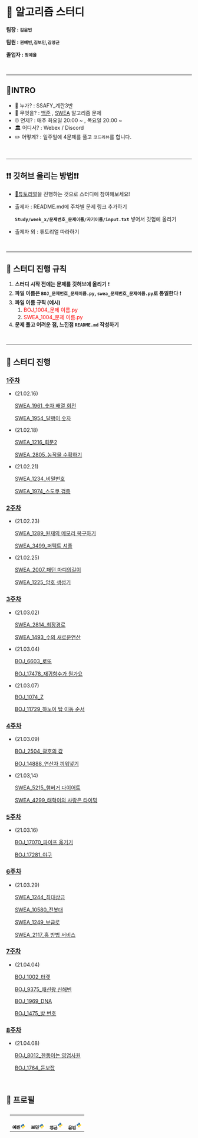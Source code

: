 🎈 알고리즘 스터디
====================================

**팀장 : `김윤빈`**

**팀원 : `권예빈`,`김보민`,`김영균`**

**졸업자 : `정예울`**

<br>

---

## 🎉INTRO

-	💁 누가? : SSAFY_계란3반
-	🐍 무엇을? : [백준](https://www.acmicpc.net/) , [SWEA](https://swexpertacademy.com/main/code/problem/problemList.do) 알고리즘 문제
-	⏰ 언제? : 매주 화요일 20:00 ~ , 목요일 20:00 ~
-	🏛 어디서? : Webex / Discord
-	✏️ 어떻게? : 일주일에 4문제를 풀고 `코드리뷰`를 합니다.

<br>

---

## ❗❗ 깃허브 올리는 방법❗❗

- [🐣튜토리얼](files/tutorial.md)을 진행하는 것으로 스터디에 참여해보세요!

- 출제자 : README.md에 주차별 문제 링크 추가하기

  ​				**``Study/week_x/문제번호_문제이름/자기이름/input.txt``** 넣어서 깃헙에 올리기

- 출제자 외 :  튜토리얼 따라하기

<br>

---

## 👻 스터디 진행 규칙

1. **스터디 시작 전에는 문제를 깃허브에 올리기** ❗️
2. **파일 이름은 ``BOJ_문제번호_문제이름.py``, ``swea_문제번호_문제이름.py``로 통일한다** ❗️
3. **파일 이름 규칙 (예시)**
   1. <span style="color:red">BOJ_1004_문제 이름.py</span>
   2. <span style="color:red">SWEA_1004_문제 이름.py</span>
4. **문제 풀고 어려운 점, 느낀점 `README.md` 작성하기**

<br>

---

## 📅 스터디 진행

### [1주차](Study/Week_1)

- (21.02.16)

  [SWEA_1961_숫자 배열 회전](https://swexpertacademy.com/main/code/problem/problemDetail.do?contestProbId=AV5Pq-OKAVYDFAUq&categoryId=AV5Pq-OKAVYDFAUq&categoryType=CODE&problemTitle=1961&orderBy=FIRST_REG_DATETIME&selectCodeLang=ALL&select-1=&pageSize=10&pageIndex=1)

  [SWEA_1954_달팽이 숫자](https://swexpertacademy.com/main/code/problem/problemDetail.do?contestProbId=AV5PobmqAPoDFAUq&categoryId=AV5PobmqAPoDFAUq&categoryType=CODE&problemTitle=1954&orderBy=FIRST_REG_DATETIME&selectCodeLang=ALL&select-1=&pageSize=10&pageIndex=1&&&&&&&&&)

- (21.02.18)

  [SWEA_1216_회문2](https://swexpertacademy.com/main/code/problem/problemDetail.do?contestProbId=AV14Rq5aABUCFAYi&categoryId=AV14Rq5aABUCFAYi&categoryType=CODE&problemTitle=1216&orderBy=FIRST_REG_DATETIME&selectCodeLang=ALL&select-1=&pageSize=10&pageIndex=1)

  [SWEA_2805_농작물 수확하기](https://swexpertacademy.com/main/code/problem/problemDetail.do?contestProbId=AV7GLXqKAWYDFAXB&categoryId=AV7GLXqKAWYDFAXB&categoryType=CODE&problemTitle=2805&orderBy=FIRST_REG_DATETIME&selectCodeLang=ALL&select-1=&pageSize=10&pageIndex=1)

- (21.02.21)

  [SWEA_1234_비밀번호](https://swexpertacademy.com/main/code/problem/problemDetail.do?contestProbId=AV14_DEKAJcCFAYD&categoryId=AV14_DEKAJcCFAYD&categoryType=CODE&problemTitle=1234&orderBy=FIRST_REG_DATETIME&selectCodeLang=ALL&select-1=&pageSize=10&pageIndex=1)

  [SWEA_1974_스도쿠 검증](https://swexpertacademy.com/main/code/problem/problemDetail.do?contestProbId=AV5Psz16AYEDFAUq&categoryId=AV5Psz16AYEDFAUq&categoryType=CODE&problemTitle=1974&orderBy=FIRST_REG_DATETIME&selectCodeLang=ALL&select-1=&pageSize=10&pageIndex=1)

### [2주차](Study/Week_2)

- (21.02.23)

  [SWEA_1289_원재의 메모리 복구하기](https://swexpertacademy.com/main/code/problem/problemDetail.do?contestProbId=AV19AcoKI9sCFAZN&categoryId=AV19AcoKI9sCFAZN&categoryType=CODE&problemTitle=1289&orderBy=FIRST_REG_DATETIME&selectCodeLang=ALL&select-1=&pageSize=10&pageIndex=1)

  [SWEA_3499_퍼펙트 셔플](https://swexpertacademy.com/main/code/problem/problemDetail.do?contestProbId=AWGsRbk6AQIDFAVW&categoryId=AWGsRbk6AQIDFAVW&categoryType=CODE&problemTitle=3499&orderBy=FIRST_REG_DATETIME&selectCodeLang=ALL&select-1=&pageSize=10&pageIndex=1)

- (21.02.25)

  [SWEA_2007_패턴 마디의길이](https://swexpertacademy.com/main/code/problem/problemDetail.do?contestProbId=AV5P1kNKAl8DFAUq&categoryId=AV5P1kNKAl8DFAUq&categoryType=CODE&problemTitle=2007&orderBy=FIRST_REG_DATETIME&selectCodeLang=ALL&select-1=&pageSize=10&pageIndex=1)

  [SWEA_1225_암호 생성기](https://swexpertacademy.com/main/code/problem/problemDetail.do?contestProbId=AV14uWl6AF0CFAYD&categoryId=AV14uWl6AF0CFAYD&categoryType=CODE&problemTitle=1225&orderBy=FIRST_REG_DATETIME&selectCodeLang=ALL&select-1=&pageSize=10&pageIndex=1)

### [3주차](Study/Week_3)

- (21.03.02)

  [SWEA_2814_최장경로](https://swexpertacademy.com/main/code/problem/problemDetail.do?contestProbId=AV7GOPPaAeMDFAXB&categoryId=AV7GOPPaAeMDFAXB&categoryType=CODE&problemTitle=2814&orderBy=FIRST_REG_DATETIME&selectCodeLang=ALL&select-1=&pageSize=10&pageIndex=1&&&&&&&&&)

  [SWEA_1493_수의 새로운연산](https://swexpertacademy.com/main/code/problem/problemDetail.do?contestProbId=AV2b-QGqADMBBASw&categoryId=AV2b-QGqADMBBASw&categoryType=CODE&problemTitle=1493&orderBy=FIRST_REG_DATETIME&selectCodeLang=ALL&select-1=&pageSize=10&pageIndex=1)

- (21.03.04)

  [BOJ_6603_로또](https://www.acmicpc.net/problem/6603)

  [BOJ_17478_재귀함수가 뭔가요](https://www.acmicpc.net/problem/17478)

- (21.03.07)

  [BOJ_1074_Z](https://www.acmicpc.net/problem/1074)

  [BOJ_11729_하노이 탑 이동 순서](https://www.acmicpc.net/problem/11729)

### [4주차](Study/Week_4)

- (21.03.09)

  [BOJ_2504_괄호의 값](https://www.acmicpc.net/problem/2504)

  [BOJ_14888_연산자 끼워넣기](https://www.acmicpc.net/problem/14888)

- (21.03,14)

  [SWEA_5215_햄버거 다이어트](https://swexpertacademy.com/main/code/problem/problemDetail.do?contestProbId=AWT-lPB6dHUDFAVT&categoryId=AWT-lPB6dHUDFAVT&categoryType=CODE&problemTitle=5215&orderBy=FIRST_REG_DATETIME&selectCodeLang=ALL&select-1=&pageSize=10&pageIndex=1)

  [SWEA_4299_태혁이의 사랑은 타이밍](https://swexpertacademy.com/main/code/problem/problemDetail.do?contestProbId=AWLv6mx6htoDFAVV&categoryId=AWLv6mx6htoDFAVV&categoryType=CODE&problemTitle=4299&orderBy=FIRST_REG_DATETIME&selectCodeLang=ALL&select-1=&pageSize=10&pageIndex=1)

### [5주차](Study/Week_5)

- (21.03.16)

  [BOJ_17070_파이프 옮기기](https://www.acmicpc.net/problem/17070)

  [BOJ_17281_야구](https://www.acmicpc.net/problem/17281)

### [6주차](Study/Week_6)

- (21.03.29)

  [SWEA_1244_최대상금](https://swexpertacademy.com/main/code/problem/problemDetail.do?contestProbId=AV15Khn6AN0CFAYD&categoryId=AV15Khn6AN0CFAYD&categoryType=CODE&problemTitle=1244&orderBy=FIRST_REG_DATETIME&selectCodeLang=ALL&select-1=&pageSize=10&pageIndex=1)

  [SWEA_10580_전봇대](https://swexpertacademy.com/main/code/problem/problemDetail.do?contestProbId=AXO8QBw6Qu4DFAXS&categoryId=AXO8QBw6Qu4DFAXS&categoryType=CODE&problemTitle=10580&orderBy=FIRST_REG_DATETIME&selectCodeLang=ALL&select-1=&pageSize=10&pageIndex=1)

  [SWEA_1249_보급로](https://swexpertacademy.com/main/code/problem/problemDetail.do?contestProbId=AV15QRX6APsCFAYD&categoryId=AV15QRX6APsCFAYD&categoryType=CODE&problemTitle=1249&orderBy=FIRST_REG_DATETIME&selectCodeLang=ALL&select-1=&pageSize=10&pageIndex=1)

  [SWEA_2117_홈 방법 서비스](https://swexpertacademy.com/main/code/problem/problemDetail.do?contestProbId=AV5V61LqAf8DFAWu&categoryId=AV5V61LqAf8DFAWu&categoryType=CODE&problemTitle=2117&orderBy=FIRST_REG_DATETIME&selectCodeLang=ALL&select-1=&pageSize=10&pageIndex=1)

### [7주차](Study/Week_7)

- (21.04.04)

  [BOJ_1002_터렛](https://www.acmicpc.net/problem/1002)

  [BOJ_9375_패션왕 신해빈](https://www.acmicpc.net/problem/9375)

  [BOJ_1969_DNA](https://www.acmicpc.net/problem/1969)

  [BOJ_1475_방 번호](https://www.acmicpc.net/problem/1475)


### [8주차](Study/Week_8)

- (21.04.08)

  [BOJ_8012_한동이는 영업사원](https://www.acmicpc.net/problem/8012)

  [BOJ_1764_듣보잡](https://www.acmicpc.net/problem/1764)

<br>

## 👀 프로필


<div align = "center">
<table style="padding: 10px;">
  <tr>
    <td align="center"><a href="https://github.com/kwonay11"><img src="https://avatars.githubusercontent.com/u/50578895?v=4" width="100px;" alt=""/><br /><sub><b>예빈</b><img src="https://raw.githubusercontent.com/devicons/devicon/master/icons/python/python-original.svg" alt="python" width="15" height="15"/></sub></a><br /></td>
    <td align="center"><a href="https://github.com/bomin1"><img src="https://avatars.githubusercontent.com/u/73024054?v=4" width="100px;" alt=""/><br /><sub><b>보민</b><img src="https://raw.githubusercontent.com/devicons/devicon/master/icons/python/python-original.svg" alt="python" width="15" height="15"/></sub></a><br /></td>
    <td align="center"><a href="https://github.com/zero-bacteria"><img src="https://avatars.githubusercontent.com/u/77529078?v=4" width="100px;" alt=""/><br /><sub><b>영균</b></sub><img src="https://raw.githubusercontent.com/devicons/devicon/master/icons/python/python-original.svg" alt="python" width="15" height="15"/></a><br /></td>
    <td align="center"><a href="https://github.com/kimyunbin"><img src="https://avatars.githubusercontent.com/u/50879954?v=4" width="100px;" alt=""/><br /><sub><b>윤빈</b></sub><img src="https://raw.githubusercontent.com/devicons/devicon/master/icons/python/python-original.svg" alt="python" width="15" height="15"/></a><br /></td>
  </tr>
</table>
</div>



